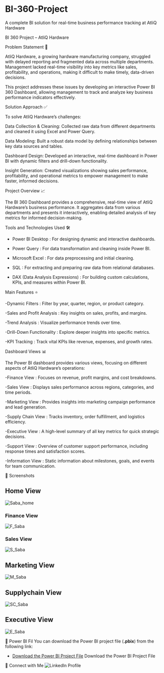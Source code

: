 # BI-360-Project
A complete BI solution for real-time business performance tracking at AtliQ Hardware

BI 360 Project – AtliQ Hardware

Problem Statement 🛑

AtliQ Hardware, a growing hardware manufacturing company, struggled with delayed reporting and fragmented data across multiple departments. Management lacked real-time visibility into key metrics like sales, profitability, and operations, making it difficult to make timely, data-driven decisions.

This project addresses these issues by developing an interactive Power BI 360 Dashboard, allowing management to track and analyze key business performance indicators effectively.

Solution Approach ✅

To solve AtliQ Hardware’s challenges:

Data Collection & Cleaning: Collected raw data from different departments and cleaned it using Excel and Power Query.

Data Modeling: Built a robust data model by defining relationships between key data sources and tables.

Dashboard Design: Developed an interactive, real-time dashboard in Power BI with dynamic filters and drill-down functionality.

Insight Generation: Created visualizations showing sales performance, profitability, and operational metrics to empower management to make faster, informed decisions.

Project Overview 📈

The BI 360 Dashboard provides a comprehensive, real-time view of AtliQ Hardware’s business performance. It aggregates data from various departments and presents it interactively, enabling detailed analysis of key metrics for informed decision-making.

Tools and Technologies Used 🛠️

- Power BI Desktop : For designing dynamic and interactive dashboards.

- Power Query : For data transformation and cleaning inside Power BI.

- Microsoft Excel : For data preprocessing and initial cleaning.

- SQL : For extracting and preparing raw data from relational databases.

- DAX (Data Analysis Expressions) : For building custom calculations, KPIs, and measures within Power BI.

Main Features ⭐

-Dynamic Filters : Filter by year, quarter, region, or product category.

-Sales and Profit Analysis : Key insights on sales, profits, and margins.

-Trend Analysis : Visualize performance trends over time.

-Drill-Down Functionality : Explore deeper insights into specific metrics.

-KPI Tracking : Track vital KPIs like revenue, expenses, and growth rates.

Dashboard Views 📊

The Power BI dashboard provides various views, focusing on different aspects of AtliQ Hardware’s operations:

-Finance View : Focuses on revenue, profit margins, and cost breakdowns.

-Sales View : Displays sales performance across regions, categories, and time periods.

-Marketing View : Provides insights into marketing campaign performance and lead generation.

-Supply Chain View : Tracks inventory, order fulfillment, and logistics efficiency.

-Executive View : A high-level summary of all key metrics for quick strategic decisions.

-Support View : Overview of customer support performance, including response times and satisfaction scores.

-Information View : Static information about milestones, goals, and events for team communication.


📸 Screenshots

## Home View
![Saba_home](https://github.com/user-attachments/assets/c8071f38-fc21-4961-a992-aa2f34760dba)

### Finance View
![F_Saba](https://github.com/user-attachments/assets/71693657-429e-47c5-9125-ed7dc5d67a8a)

### Sales View
![S_Saba](https://github.com/user-attachments/assets/370b0f13-c0a8-41f1-9b3b-1b1e1cd3889a)

## Marketing View
![M_Saba](https://github.com/user-attachments/assets/0a624f80-4857-4808-b866-6c71bc0feb28)

## Supplychain View
![SC_Saba](https://github.com/user-attachments/assets/358008fc-86de-49db-a910-96eee968d866)

## Executive View
![E_Saba](https://github.com/user-attachments/assets/7ed63d1d-e926-47b7-bf91-b0dea020ff62)

📂 Power BI Fil You can download the Power BI project file (**.pbix**) from the following link:  
- [Download the Power BI Project File]("https://app.powerbi.com/view?r=eyJrIjoiYzU2ZjQ5NmQtZGZhYi00NDgzLTg5ODQtNDA2ZjdjOWFmNGM4IiwidCI6ImM2ZTU0OWIzLTVmNDUtNDAzMi1hYWU5LWQ0MjQ0ZGM1YjJjNCJ9")
Download the Power BI Project File

📱 Connect with Me
![LinkedIn Profile]("https://www.linkedin.com/in/noorsaba-ms/")

